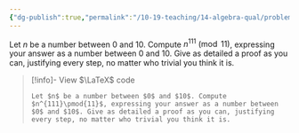 ```yaml
---
{"dg-publish":true,"permalink":"/10-19-teaching/14-algebra-qual/problem-bank/group-theory/working-modulo-11/","tags":["group_theory"],"updated":"2025-03-17T08:15:17-07:00"}
---
```


Let $n$ be a number between $0$ and $10$. Compute $n^{111}\pmod{11}$, expressing your answer as a number between $0$ and $10$. Give as detailed a proof as you can, justifying every step, no matter who trivial you think it is.

> [!info]- View $\LaTeX$ code
> ```
> Let $n$ be a number between $0$ and $10$. Compute $n^{111}\pmod{11}$, expressing your answer as a number between $0$ and $10$. Give as detailed a proof as you can, justifying every step, no matter who trivial you think it is.
> ```